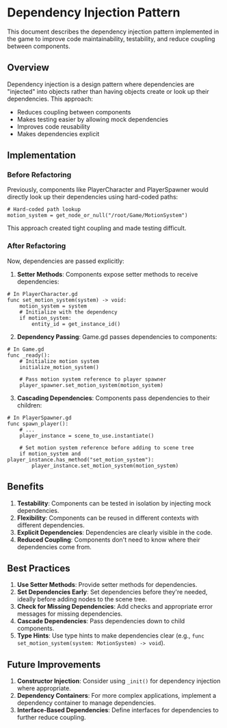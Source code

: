 <!--
WARNING: This file is automatically generated from scripts/README_DEPENDENCY_INJECTION.md.
Do not edit this file directly. Make changes to the source README.md instead.
Last updated: 2025-04-24 19:38:03
-->

# Dependency Injection Pattern

This document describes the dependency injection pattern implemented in the game to improve code maintainability, testability, and reduce coupling between components.

## Overview

Dependency injection is a design pattern where dependencies are "injected" into objects rather than having objects create or look up their dependencies. This approach:

- Reduces coupling between components
- Makes testing easier by allowing mock dependencies
- Improves code reusability
- Makes dependencies explicit

## Implementation

### Before Refactoring

Previously, components like PlayerCharacter and PlayerSpawner would directly look up their dependencies using hard-coded paths:

```gdscript
# Hard-coded path lookup
motion_system = get_node_or_null("/root/Game/MotionSystem")
```

This approach created tight coupling and made testing difficult.

### After Refactoring

Now, dependencies are passed explicitly:

1. **Setter Methods**: Components expose setter methods to receive dependencies:

```gdscript
# In PlayerCharacter.gd
func set_motion_system(system) -> void:
    motion_system = system
    # Initialize with the dependency
    if motion_system:
        entity_id = get_instance_id()
```

2. **Dependency Passing**: Game.gd passes dependencies to components:

```gdscript
# In Game.gd
func _ready():
    # Initialize motion system
    initialize_motion_system()
    
    # Pass motion system reference to player spawner
    player_spawner.set_motion_system(motion_system)
```

3. **Cascading Dependencies**: Components pass dependencies to their children:

```gdscript
# In PlayerSpawner.gd
func spawn_player():
    # ...
    player_instance = scene_to_use.instantiate()
    
    # Set motion system reference before adding to scene tree
    if motion_system and player_instance.has_method("set_motion_system"):
        player_instance.set_motion_system(motion_system)
```

## Benefits

1. **Testability**: Components can be tested in isolation by injecting mock dependencies.
2. **Flexibility**: Components can be reused in different contexts with different dependencies.
3. **Explicit Dependencies**: Dependencies are clearly visible in the code.
4. **Reduced Coupling**: Components don't need to know where their dependencies come from.

## Best Practices

1. **Use Setter Methods**: Provide setter methods for dependencies.
2. **Set Dependencies Early**: Set dependencies before they're needed, ideally before adding nodes to the scene tree.
3. **Check for Missing Dependencies**: Add checks and appropriate error messages for missing dependencies.
4. **Cascade Dependencies**: Pass dependencies down to child components.
5. **Type Hints**: Use type hints to make dependencies clear (e.g., `func set_motion_system(system: MotionSystem) -> void`).

## Future Improvements

1. **Constructor Injection**: Consider using `_init()` for dependency injection where appropriate.
2. **Dependency Containers**: For more complex applications, implement a dependency container to manage dependencies.
3. **Interface-Based Dependencies**: Define interfaces for dependencies to further reduce coupling.
